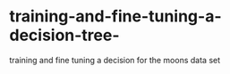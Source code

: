 # training-and-fine-tuning-a-decision-tree-
training and fine tuning a decision for the moons data set
